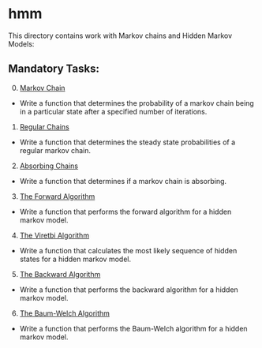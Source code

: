 # hmm
This directory contains work with Markov chains and Hidden Markov Models:

## Mandatory Tasks:
0. [Markov Chain](/unsupervised_learning/hmm/0-markov_chain.py)
* Write a function that determines the probability of a markov chain being in a particular state after a specified number of iterations.
1. [Regular Chains](/unsupervised_learning/hmm/1-regular.py)
* Write a function that determines the steady state probabilities of a regular markov chain.
2. [Absorbing Chains](/unsupervised_learning/hmm/2-absorbing.py)
* Write a function that determines if a markov chain is absorbing.
3. [The Forward Algorithm](/unsupervised_learning/hmm/3-forward.py)
* Write a function that performs the forward algorithm for a hidden markov model.
4. [The Viretbi Algorithm](/unsupervised_learning/hmm/4-viterbi.py)
* Write a function that calculates the most likely sequence of hidden states for a hidden markov model.
5. [The Backward Algorithm](/unsupervised_learning/hmm/5-backward.py)
* Write a function that performs the backward algorithm for a hidden markov model.
6. [The Baum-Welch Algorithm](/unsupervised_learning/hmm/6-baum-welch.py)
* Write a function that performs the Baum-Welch algorithm for a hidden markov model.

